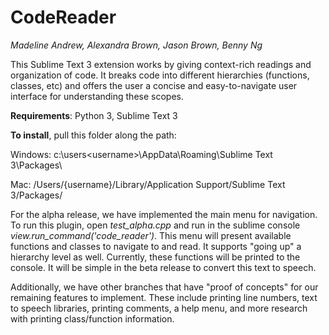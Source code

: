 # CodeReader

_Madeline Andrew, Alexandra Brown, Jason Brown, Benny Ng_

This Sublime Text 3 extension works by giving context-rich readings and organization of code. It breaks code into different hierarchies (functions, classes, etc) and offers the user a concise and easy-to-navigate user interface for understanding these scopes.

**Requirements**: Python 3, Sublime Text 3

**To install**, pull this folder along the path:

Windows: c:\users\<username>\AppData\Roaming\Sublime Text 3\Packages\

Mac: /Users/{username}/Library/Application Support/Sublime Text 3/Packages/

For the alpha release, we have implemented the main menu for navigation. To run this plugin, open _test_alpha.cpp_ and run in the sublime console _view.run_command('code_reader')_. This menu will present available functions and classes to navigate to and read. It supports "going up" a hierarchy level as well. Currently, these functions will be printed to the console. It will be simple in the beta release to convert this text to speech.

Additionally, we have other branches that have "proof of concepts" for our remaining features to implement. These include printing line numbers, text to speech libraries, printing comments, a help menu, and more research with printing class/function information.